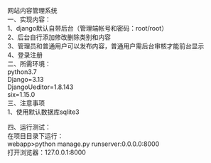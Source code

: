网站内容管理系统<br>
一、实现内容：<br>
1、django默认自带后台（管理端帐号和密码：root/root）<br>
2、后台自行添加修改删除类别和内容<br>
3、管理员和普通用户可以发布内容，普通用户需后台审核才能前台显示<br>
4、登录注册<br>
二、所需环境：<br>
  python3.7<br>
  Django=3.13<br>
  DjangoUeditor=1.8.143<br>
  six=1.15.0 <br>
三、注意事项<br>
1、使用默认数据库sqlite3<br>

四、运行测试：<br>
在项目目录下运行：<br>
webapp>python manage.py runserver:0.0.0.0:8000<br>
打开浏览器：127.0.0.1:8000<br>


